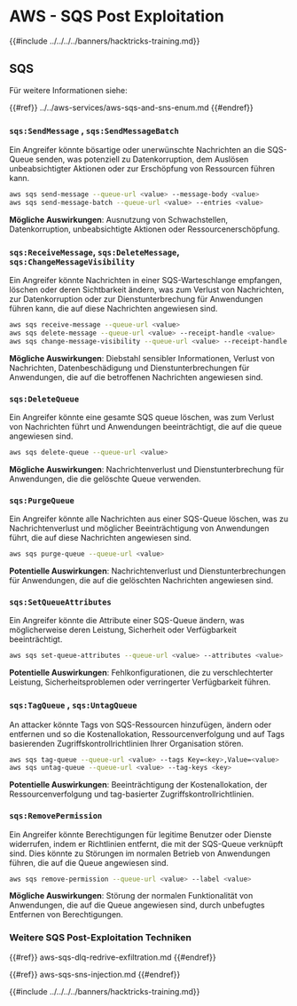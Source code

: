 # AWS - SQS Post Exploitation

{{#include ../../../../banners/hacktricks-training.md}}

## SQS

Für weitere Informationen siehe:

{{#ref}}
../../aws-services/aws-sqs-and-sns-enum.md
{{#endref}}

### `sqs:SendMessage` , `sqs:SendMessageBatch`

Ein Angreifer könnte bösartige oder unerwünschte Nachrichten an die SQS-Queue senden, was potenziell zu Datenkorruption, dem Auslösen unbeabsichtigter Aktionen oder zur Erschöpfung von Ressourcen führen kann.
```bash
aws sqs send-message --queue-url <value> --message-body <value>
aws sqs send-message-batch --queue-url <value> --entries <value>
```
**Mögliche Auswirkungen**: Ausnutzung von Schwachstellen, Datenkorruption, unbeabsichtigte Aktionen oder Ressourcenerschöpfung.

### `sqs:ReceiveMessage`, `sqs:DeleteMessage`, `sqs:ChangeMessageVisibility`

Ein Angreifer könnte Nachrichten in einer SQS-Warteschlange empfangen, löschen oder deren Sichtbarkeit ändern, was zum Verlust von Nachrichten, zur Datenkorruption oder zur Dienstunterbrechung für Anwendungen führen kann, die auf diese Nachrichten angewiesen sind.
```bash
aws sqs receive-message --queue-url <value>
aws sqs delete-message --queue-url <value> --receipt-handle <value>
aws sqs change-message-visibility --queue-url <value> --receipt-handle <value> --visibility-timeout <value>
```
**Mögliche Auswirkungen**: Diebstahl sensibler Informationen, Verlust von Nachrichten, Datenbeschädigung und Dienstunterbrechungen für Anwendungen, die auf die betroffenen Nachrichten angewiesen sind.

### `sqs:DeleteQueue`

Ein Angreifer könnte eine gesamte SQS queue löschen, was zum Verlust von Nachrichten führt und Anwendungen beeinträchtigt, die auf die queue angewiesen sind.
```bash
aws sqs delete-queue --queue-url <value>
```
**Mögliche Auswirkungen**: Nachrichtenverlust und Dienstunterbrechung für Anwendungen, die die gelöschte Queue verwenden.

### `sqs:PurgeQueue`

Ein Angreifer könnte alle Nachrichten aus einer SQS-Queue löschen, was zu Nachrichtenverlust und möglicher Beeinträchtigung von Anwendungen führt, die auf diese Nachrichten angewiesen sind.
```bash
aws sqs purge-queue --queue-url <value>
```
**Potentielle Auswirkungen**: Nachrichtenverlust und Dienstunterbrechungen für Anwendungen, die auf die gelöschten Nachrichten angewiesen sind.

### `sqs:SetQueueAttributes`

Ein Angreifer könnte die Attribute einer SQS-Queue ändern, was möglicherweise deren Leistung, Sicherheit oder Verfügbarkeit beeinträchtigt.
```bash
aws sqs set-queue-attributes --queue-url <value> --attributes <value>
```
**Potentielle Auswirkungen**: Fehlkonfigurationen, die zu verschlechterter Leistung, Sicherheitsproblemen oder verringerter Verfügbarkeit führen.

### `sqs:TagQueue` , `sqs:UntagQueue`

An attacker könnte Tags von SQS-Ressourcen hinzufügen, ändern oder entfernen und so die Kostenallokation, Ressourcenverfolgung und auf Tags basierenden Zugriffskontrollrichtlinien Ihrer Organisation stören.
```bash
aws sqs tag-queue --queue-url <value> --tags Key=<key>,Value=<value>
aws sqs untag-queue --queue-url <value> --tag-keys <key>
```
**Potentielle Auswirkungen**: Beeinträchtigung der Kostenallokation, der Ressourcenverfolgung und tag-basierter Zugriffskontrollrichtlinien.

### `sqs:RemovePermission`

Ein Angreifer könnte Berechtigungen für legitime Benutzer oder Dienste widerrufen, indem er Richtlinien entfernt, die mit der SQS-Queue verknüpft sind. Dies könnte zu Störungen im normalen Betrieb von Anwendungen führen, die auf die Queue angewiesen sind.
```bash
aws sqs remove-permission --queue-url <value> --label <value>
```
**Mögliche Auswirkungen**: Störung der normalen Funktionalität von Anwendungen, die auf die Queue angewiesen sind, durch unbefugtes Entfernen von Berechtigungen.

### Weitere SQS Post-Exploitation Techniken

{{#ref}}
aws-sqs-dlq-redrive-exfiltration.md
{{#endref}}

{{#ref}}
aws-sqs-sns-injection.md
{{#endref}}

{{#include ../../../../banners/hacktricks-training.md}}
